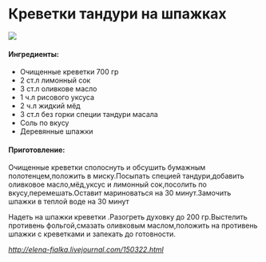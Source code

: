# Креветки тандури на шпажках
![](https://s-media-cache-ak0.pinimg.com/236x/8a/b8/b6/8ab8b66c0c6db3657ace4c7c95c0c025.jpg)

#### Ингредиенты:

* Очищенные креветки 700 гр
* 2 ст.л лимонный сок
* 3 ст.л оливкове масло
* 1 ч.л рисового уксуса
* 2 ч.л жидкий мёд
* 3 ст.л без горки специи тандури масала
* Соль по вкусу
* Деревянные шпажки

#### Приготовление:

Очищенные креветки сполоснуть и обсушить бумажным полотенцем,положить в миску.Посыпать специей тандури,добавить оливковое масло,мёд,уксус и лимонный сок,посолить по вкусу,перемешать.Оставит мариноваться на 30 минут.Замочить шпажки в теплой воде на 30 минут

Надеть на шпажки креветки .Разогреть духовку до 200 гр.Выстелить противень фольгой,смазать оливковым маслом,положить на противень шпажки с креветками и запекать до готовности.

*http://elena-fialka.livejournal.com/150322.html*
